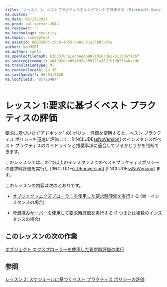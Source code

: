 ```yaml
---
title: 'レッスン 1: ベストプラクティスをオンデマンドで評価する |Microsoft Docs'
ms.custom: ''
ms.date: 06/13/2017
ms.prod: sql-server-2014
ms.reviewer: ''
ms.technology: security
ms.topic: conceptual
ms.assetid: 868338d3-29c8-4a55-ab02-51a358d5b7ca
author: VanMSFT
ms.author: vanto
ms.openlocfilehash: b35c578ca1edbaebb9871d1633627811536f42bf
ms.sourcegitcommit: ad4d92dce894592a259721a1571b1d8736abacdb
ms.translationtype: MT
ms.contentlocale: ja-JP
ms.lasthandoff: 08/04/2020
ms.locfileid: "87720487"
---
```

# <a name="lesson-1-evaluate-best-practices-on-an-on-demand-basis"></a>レッスン 1:要求に基づくベスト プラクティスの評価
  要求に基づいた ("アドホック" の) ポリシー評価を使用すると、ベスト プラクティス ポリシーを迅速に評価して、[!INCLUDE[ssNoVersion](../includes/ssnoversion-md.md)] のインスタンスがベスト プラクティスのガイドラインと推奨事項に適合しているかどうかを判断できます。  
  
 このレッスンでは、の1つ以上のインスタンスでのベストプラクティスポリシーの要求時評価を実行し [!INCLUDE[ssDEnoversion](../includes/ssdenoversion-md.md)] [!INCLUDE[ssNoVersion](../includes/ssnoversion-md.md)] ます。  
  
 このレッスンの内容は次のとおりです。  
  
-   [オブジェクトエクスプローラーを使用した要求時評価を実行](../ssms/object/object-explorer.md)する (単一インスタンスの場合)  
  
-   [登録済みサーバーを使用して要求時評価を実行](../../2014/tutorials/perform-an-on-demand-evaluation-by-using-registered-servers.md)する (1 つまたは複数のインスタンスの場合)  
  
## <a name="next-task-in-lesson"></a>このレッスンの次の作業  
 [オブジェクト エクスプローラーを使用した要求時評価の実行](../ssms/object/object-explorer.md)  
  
## <a name="see-also"></a>参照  
 [レッスン 2: スケジュールに基づくベスト プラクティス ポリシーの評価](../../2014/tutorials/lesson-2-evaluate-best-practices-policies-on-a-scheduled-basis.md)  
  
  

